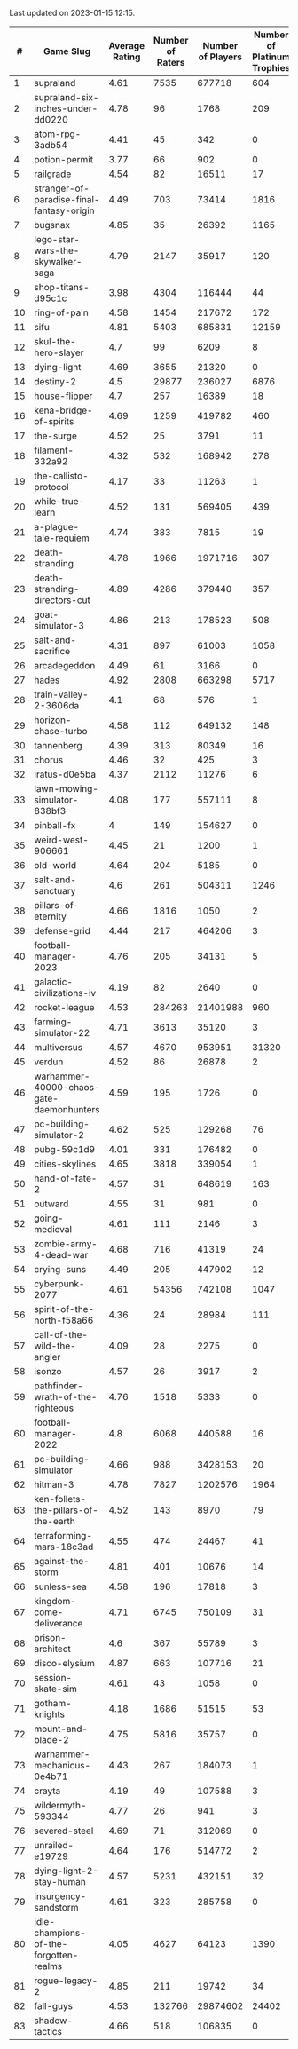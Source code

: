 Last updated on 2023-01-15 12:15.


|#|Game Slug|Average Rating|Number of Raters|Number of Players|Number of Platinum Trophies|Max Rarity (%)|
|---|---|---|---|---|---|---|
|1|supraland|4.61|7535|677718|604|99|
|2|supraland-six-inches-under-dd0220|4.78|96|1768|209|99|
|3|atom-rpg-3adb54|4.41|45|342|0|98|
|4|potion-permit|3.77|66|902|0|98|
|5|railgrade|4.54|82|16511|17|98|
|6|stranger-of-paradise-final-fantasy-origin|4.49|703|73414|1816|98|
|7|bugsnax|4.85|35|26392|1165|97|
|8|lego-star-wars-the-skywalker-saga|4.79|2147|35917|120|97|
|9|shop-titans-d95c1c|3.98|4304|116444|44|97|
|10|ring-of-pain|4.58|1454|217672|172|96|
|11|sifu|4.81|5403|685831|12159|96|
|12|skul-the-hero-slayer|4.7|99|6209|8|96|
|13|dying-light|4.69|3655|21320|0|95|
|14|destiny-2|4.5|29877|236027|6876|94|
|15|house-flipper|4.7|257|16389|18|94|
|16|kena-bridge-of-spirits|4.69|1259|419782|460|94|
|17|the-surge|4.52|25|3791|11|94|
|18|filament-332a92|4.32|532|168942|278|93|
|19|the-callisto-protocol|4.17|33|11263|1|93|
|20|while-true-learn|4.52|131|569405|439|93|
|21|a-plague-tale-requiem|4.74|383|7815|19|91|
|22|death-stranding|4.78|1966|1971716|307|91|
|23|death-stranding-directors-cut|4.89|4286|379440|357|91|
|24|goat-simulator-3|4.86|213|178523|508|91|
|25|salt-and-sacrifice|4.31|897|61003|1058|91|
|26|arcadegeddon|4.49|61|3166|0|90|
|27|hades|4.92|2808|663298|5717|89|
|28|train-valley-2-3606da|4.1|68|576|1|89|
|29|horizon-chase-turbo|4.58|112|649132|148|88|
|30|tannenberg|4.39|313|80349|16|88|
|31|chorus|4.46|32|425|3|86|
|32|iratus-d0e5ba|4.37|2112|11276|6|85|
|33|lawn-mowing-simulator-838bf3|4.08|177|557111|8|85|
|34|pinball-fx|4|149|154627|0|85|
|35|weird-west-906661|4.45|21|1200|1|85|
|36|old-world|4.64|204|5185|0|83|
|37|salt-and-sanctuary|4.6|261|504311|1246|83|
|38|pillars-of-eternity|4.66|1816|1050|2|81|
|39|defense-grid|4.44|217|464206|3|80|
|40|football-manager-2023|4.76|205|34131|5|79|
|41|galactic-civilizations-iv|4.19|82|2640|0|79|
|42|rocket-league|4.53|284263|21401988|960|78|
|43|farming-simulator-22|4.71|3613|35120|3|77|
|44|multiversus|4.57|4670|953951|31320|76|
|45|verdun|4.52|86|26878|2|76|
|46|warhammer-40000-chaos-gate-daemonhunters|4.59|195|1726|0|76|
|47|pc-building-simulator-2|4.62|525|129268|76|75|
|48|pubg-59c1d9|4.01|331|176482|0|73|
|49|cities-skylines|4.65|3818|339054|1|72|
|50|hand-of-fate-2|4.57|31|648619|163|72|
|51|outward|4.55|31|981|0|72|
|52|going-medieval|4.61|111|2146|3|68|
|53|zombie-army-4-dead-war|4.68|716|41319|24|67|
|54|crying-suns|4.49|205|447902|12|66|
|55|cyberpunk-2077|4.61|54356|742108|1047|65|
|56|spirit-of-the-north-f58a66|4.36|24|28984|111|65|
|57|call-of-the-wild-the-angler|4.09|28|2275|0|62|
|58|isonzo|4.57|26|3917|2|58|
|59|pathfinder-wrath-of-the-righteous|4.76|1518|5333|0|50|
|60|football-manager-2022|4.8|6068|440588|16|49|
|61|pc-building-simulator|4.66|988|3428153|20|48|
|62|hitman-3|4.78|7827|1202576|1964|47|
|63|ken-follets-the-pillars-of-the-earth|4.52|143|8970|79|45|
|64|terraforming-mars-18c3ad|4.55|474|24467|41|45|
|65|against-the-storm|4.81|401|10676|14|37|
|66|sunless-sea|4.58|196|17818|3|36|
|67|kingdom-come-deliverance|4.71|6745|750109|31|30|
|68|prison-architect|4.6|367|55789|3|29|
|69|disco-elysium|4.87|663|107716|21|28|
|70|session-skate-sim|4.61|43|1058|0|27|
|71|gotham-knights|4.18|1686|51515|53|25|
|72|mount-and-blade-2|4.75|5816|35757|0|25|
|73|warhammer-mechanicus-0e4b71|4.43|267|184073|1|25|
|74|crayta|4.19|49|107588|3|23|
|75|wildermyth-593344|4.77|26|941|3|16|
|76|severed-steel|4.69|71|312069|0|12|
|77|unrailed-e19729|4.64|176|514772|2|8|
|78|dying-light-2-stay-human|4.57|5231|432151|32|6|
|79|insurgency-sandstorm|4.61|323|285758|0|5|
|80|idle-champions-of-the-forgotten-realms|4.05|4627|64123|1390|3|
|81|rogue-legacy-2|4.85|211|19742|34|3|
|82|fall-guys|4.53|132766|29874602|24402|0.4|
|83|shadow-tactics|4.66|518|106835|0|0.1|
